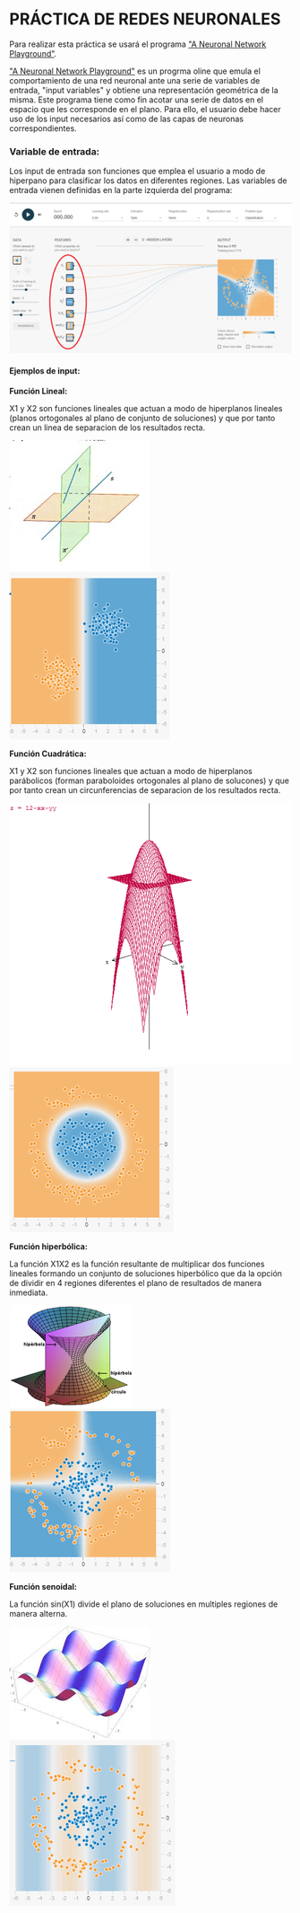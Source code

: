 # PRÁCTICA DE REDES NEURONALES

Para realizar esta práctica se usará el programa ["A Neuronal Network Playground"](http://playground.tensorflow.org/). 

["A Neuronal Network Playground"](http://playground.tensorflow.org/) es un progrma oline que emula el comportamiento de una red neuronal ante una serie de variables de entrada, "input variables" y obtiene una representación geométrica de la misma. Este programa tiene como fin acotar una serie de datos en el espacio que les corresponde en el plano. Para ello, el usuario debe hacer uso de los input necesarios así como de las capas de neuronas correspondientes.

### Variable de entrada:

Los input de entrada son funciones que emplea el usuario a modo de hiperpano para clasificar los datos en diferentes regiones. Las variables de entrada vienen definidas en la parte izquierda del programa: 

![alt text](https://github.com/Pauandalt/TFG/blob/master/Programa.PNG)


#### Ejemplos de input:

**Función Lineal:**

X1 y X2 son funciones lineales que actuan a modo de hiperplanos lineales (planos ortogonales al plano de conjunto de soluciones) y que por tanto crean un linea de separacion de los resultados recta.

![alt text](https://github.com/Pauandalt/TFG/blob/master/recta_plano.jpg) ![alt text](https://github.com/Pauandalt/TFG/blob/master/X1.PNG
)

**Función Cuadrática:**

X1 y X2 son funciones lineales que actuan a modo de hiperplanos parábolicos (forman paraboloides ortogonales al plano de solucones) y que por tanto crean un circunferencias de separacion de los resultados recta.

![alt text](https://github.com/Pauandalt/TFG/blob/master/paraboloide.png)![alt text](https://github.com/Pauandalt/TFG/blob/master/X1^2.PNG)

**Función hiperbólica:**

La función X1X2 es la función resultante de multiplicar dos funciones lineales formando un conjunto de soluciones hiperbólico que da la opción de dividir en 4 regiones diferentes el plano de resultados de manera inmediata.

![alt text](https://github.com/Pauandalt/TFG/blob/master/hiperbola.png) ![alt text](https://github.com/Pauandalt/TFG/blob/master/X1X2%20plot.PNG)

**Función senoidal:**

La función sin(X1) divide el plano de soluciones en multiples regiones de manera alterna.

![alt text](https://github.com/Pauandalt/TFG/blob/master/senoidal.jpg) ![alt text](https://github.com/Pauandalt/TFG/blob/master/sinX1.PNG)

